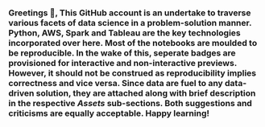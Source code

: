 ### Greetings 👋, This GitHub account is an undertake to traverse various facets of data science in a problem-solution manner. Python, AWS, Spark and Tableau are the key technologies incorporated over here. Most of the notebooks are moulded to be reproducible. In the wake of this, seperate badges are provisioned for interactive and non-interactive previews. However, it should not be construed as reproducibility implies correctness and vice versa. Since data are fuel to any data-driven solution, they are attached along with brief description in the respective _Assets_ sub-sections. Both suggestions and criticisms are equally acceptable. Happy learning!

<!--
**manoharkaranth/manoharkaranth** is a ✨ _special_ ✨ repository because its `README.md` (this file) appears on your GitHub profile.

Here are some ideas to get you started:

- 🔭 I’m currently working on ...
- 🌱 I’m currently learning ...
- 👯 I’m looking to collaborate on ...
- 🤔 I’m looking for help with ...
- 💬 Ask me about ...
- 📫 How to reach me: ...
- 😄 Pronouns: ...
- ⚡ Fun fact: ...
-->
